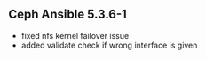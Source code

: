 ## Ceph Ansible 5.3.6-1

* fixed nfs kernel failover issue
* added validate check if wrong interface is given